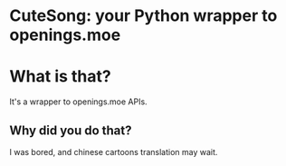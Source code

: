 CuteSong: your Python wrapper to openings.moe
=============================================

# What is that?

It's a wrapper to openings.moe APIs.

## Why did you do that?

I was bored, and chinese cartoons translation may wait.
